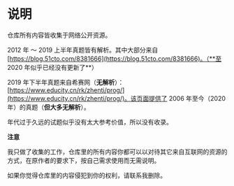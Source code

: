 # 说明

仓库所有内容皆收集于网络公开资源。

2012 年 ～ 2019 上半年真题皆有解析。其中大部分来自 [https://blog.51cto.com/8381666](https://blog.51cto.com/8381666)。（**至 2020 年似乎已经没有更新了**）

2019 年下半年真题来自希赛网（**无解析**）：[https://www.educity.cn/rk/zhenti/prog/](https://www.educity.cn/rk/zhenti/prog/)。该页面提供了 2006 年至今（2020年）的真题（**但大多无解析**）。

年代过于久远的试题似乎没有太大参考价值，所以没有收录。

**注意**

我只做了收集的工作，仓库里的所有内容你都可以以对待其它来自互联网的资源的方式，在原作者的要求下，按自己需求使用而无需说明。

如果你觉得仓库里的内容侵犯到你的权利，请联系我删除。